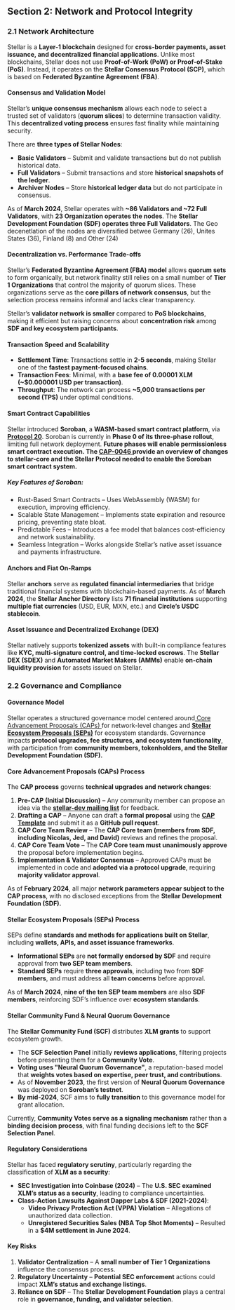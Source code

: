 ## **Section 2: Network and Protocol Integrity**


### **2.1 Network Architecture**

Stellar is a **Layer-1 blockchain** designed for **cross-border payments, asset issuance, and decentralized financial applications**. Unlike most blockchains, Stellar does not use **Proof-of-Work (PoW) or Proof-of-Stake (PoS)**. Instead, it operates on the **Stellar Consensus Protocol (SCP)**, which is based on **Federated Byzantine Agreement (FBA)**.


#### **Consensus and Validation Model**

Stellar’s **unique consensus mechanism** allows each node to select a trusted set of validators (**quorum slices**) to determine transaction validity. This **decentralized voting process** ensures fast finality while maintaining security.

There are **three types of Stellar Nodes**:



* **Basic Validators** – Submit and validate transactions but do not publish historical data.
* **Full Validators** – Submit transactions and store **historical snapshots of the ledger**.
* **Archiver Nodes** – Store **historical ledger data** but do not participate in consensus.

As of **March 2024**, Stellar operates with **~86 Validators and ~72 Full Validators**, with **23 Organization  operates the nodes**. The **Stellar Development Foundation (SDF) operates three Full Validators**. The Geo decenetlation of the nodes are diversified betwee Germany (26), Unites States (36), Finland (8) and Other (24)


#### **Decentralization vs. Performance Trade-offs**

Stellar’s **Federated Byzantine Agreement (FBA) model** allows **quorum sets** to form organically, but network finality still relies on a small number of **Tier 1 Organizations** that control the majority of quorum slices. These organizations serve as the **core pillars of network consensus**, but the selection process remains informal and lacks clear transparency.

Stellar’s **validator network is smaller** compared to **PoS blockchains**, making it efficient but raising concerns about **concentration risk** among **SDF and key ecosystem participants**.


#### **Transaction Speed and Scalability**



* **Settlement Time**: Transactions settle in **2-5 seconds**, making Stellar one of the **fastest payment-focused chains**.
* **Transaction Fees**: Minimal, with a **base fee of 0.00001 XLM (~$0.000001 USD per transaction)**.
* **Throughput**: The network can process **~5,000 transactions per second (TPS)** under optimal conditions.


#### **Smart Contract Capabilities**

Stellar introduced **Soroban**, a **WASM-based smart contract platform**, via **[Protocol 20](https://stellar.org/blog/developers/protocol-20-upgrade-guide)**. Soroban is currently in **Phase 0 of its three-phase rollout**, limiting full network deployment. **Future phases will enable permissionless smart contract execution. The [CAP-0046 ](https://github.com/stellar/stellar-protocol/blob/master/core/cap-0046.md)provide an overview of changes to stellar-core and the Stellar Protocol needed to enable the Soroban smart contract system.**


##### **Key Features of Soroban:**



* Rust-Based Smart Contracts – Uses WebAssembly (WASM) for execution, improving efficiency.
* Scalable State Management – Implements state expiration and resource pricing, preventing state bloat.
* Predictable Fees – Introduces a fee model that balances cost-efficiency and network sustainability.
* Seamless Integration – Works alongside Stellar’s native asset issuance and payments infrastructure.


#### **Anchors and Fiat On-Ramps**

Stellar **anchors** serve as **regulated financial intermediaries** that bridge traditional financial systems with blockchain-based payments. As of **March 2024**, the **Stellar Anchor Directory** lists **71 financial institutions** supporting **multiple fiat currencies** (USD, EUR, MXN, etc.) and **Circle’s USDC stablecoin**.


#### **Asset Issuance and Decentralized Exchange (DEX)**

Stellar natively supports **tokenized assets** with built-in compliance features like **KYC, multi-signature control, and time-locked escrows**. The **Stellar DEX (SDEX)** and **Automated Market Makers (AMMs)** enable **on-chain liquidity provision** for assets issued on Stellar.


### **2.2 Governance and Compliance**


#### **Governance Model**

Stellar operates a structured governance model centered around[ Core Advancement Proposals (CAPs) ](https://github.com/stellar/stellar-protocol/blob/master/core/README.md)for network-level changes and **[Stellar Ecosystem Proposals (SEPs)](https://github.com/stellar/stellar-protocol/tree/master/ecosystem)** for ecosystem standards. Governance impacts **protocol upgrades, fee structures, and ecosystem functionality**, with participation from **community members, tokenholders, and the Stellar Development Foundation (SDF).**


#### **Core Advancement Proposals (CAPs) Process**

The **CAP process** governs **technical upgrades and network changes**:



1. **Pre-CAP (Initial Discussion)** – Any community member can propose an idea via the [**stellar-dev mailing list**](https://groups.google.com/g/stellar-dev) for feedback.
2. **Drafting a CAP** – Anyone can draft a **formal proposal** using the [**CAP Template**](https://github.com/stellar/stellar-protocol/blob/3bc9054e4bfe1510acdd60baa2e0636189535576/cap-template.md#L4) and submit it as a **GitHub pull request**.
3. **CAP Core Team Review** – The **CAP Core team (members from SDF, including Nicolas, Jed, and David)** reviews and refines the proposal.
4. **CAP Core Team Vote** – The **CAP Core team must unanimously approve** the proposal before implementation begins.
5. **Implementation & Validator Consensus** – Approved CAPs must be implemented in code and **adopted via a protocol upgrade**, requiring **majority validator approval**.

As of **February 2024**, all major **network parameters appear subject to the CAP process**, with no disclosed exceptions from the **Stellar Development Foundation (SDF).**


#### **Stellar Ecosystem Proposals (SEPs) Process**

SEPs define **standards and methods for applications built on Stellar**, including **wallets, APIs, and asset issuance frameworks**.



* **Informational SEPs** are **not formally endorsed by SDF** and require approval from **two SEP team members**.
* **Standard SEPs** require **three approvals**, including two from **SDF members**, and must address all **team concerns** before approval.

As of **March 2024**, **nine of the ten SEP team members** are also **SDF members**, reinforcing SDF’s influence over **ecosystem standards**.


#### **Stellar Community Fund & Neural Quorum Governance**

The **Stellar Community Fund (SCF)** distributes **XLM grants** to support ecosystem growth.



* The **SCF Selection Panel** initially **reviews applications**, filtering projects before presenting them for a **Community Vote**.
* **Voting uses "Neural Quorum Governance"**, a reputation-based model that **weights votes based on expertise, peer trust, and contributions**.
* As of **November 2023**, the first version of **Neural Quorum Governance** was deployed on **Soroban’s testnet**.
* **By mid-2024**, SCF aims to **fully transition** to this governance model for grant allocation.

Currently, **Community Votes serve as a signaling mechanism** rather than a **binding decision process**, with final funding decisions left to the **SCF Selection Panel**.


#### **Regulatory Considerations**

Stellar has faced **regulatory scrutiny**, particularly regarding the classification of **XLM as a security**:



* **SEC Investigation into Coinbase (2024)** – The **U.S. SEC examined XLM’s status as a security**, leading to compliance uncertainties.
* **Class-Action Lawsuits Against Dapper Labs & SDF (2021-2024)**:
    * **Video Privacy Protection Act (VPPA) Violation** – Allegations of unauthorized data collection.
    * **Unregistered Securities Sales (NBA Top Shot Moments)** – Resulted in a **$4M settlement in June 2024**.


#### **Key Risks**



1. **Validator Centralization** – A **small number of Tier 1 Organizations** influence the consensus process.
2. **Regulatory Uncertainty** – **Potential SEC enforcement** actions could impact **XLM’s status and exchange listings**.
3. **Reliance on SDF** – The **Stellar Development Foundation** plays a central role in **governance, funding, and validator selection**.
